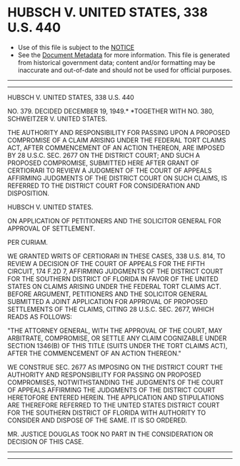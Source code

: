 ---
---

# HUBSCH V. UNITED STATES, 338 U.S. 440

* Use of this file is subject to the [NOTICE](https://github.com/publicdocs/notice/blob/master/NOTICE)
* See the [Document Metadata](../../../) for more information.
  This file is generated from historical government data; content and/or formatting may be inaccurate and out-of-date and should not be used for official purposes.

----------
----------

HUBSCH V. UNITED STATES, 338 U.S. 440

NO. 379.  DECIDED DECEMBER 19, 1949.\* \*TOGETHER WITH NO. 380, SCHWEITZER V. UNITED STATES.

THE AUTHORITY AND RESPONSIBILITY FOR PASSING UPON A PROPOSED COMPROMISE OF A CLAIM ARISING UNDER THE FEDERAL TORT CLAIMS ACT, AFTER COMMENCEMENT OF AN ACTION THEREON, ARE IMPOSED BY 28 U.S.C. SEC. 2677 ON THE DISTRICT COURT; AND SUCH A PROPOSED COMPROMISE, SUBMITTED HERE AFTER GRANT OF CERTIORARI TO REVIEW A JUDGMENT OF THE COURT OF APPEALS AFFIRMING JUDGMENTS OF THE DISTRICT COURT ON SUCH CLAIMS, IS REFERRED TO THE DISTRICT COURT FOR CONSIDERATION AND DISPOSITION.

HUBSCH V. UNITED STATES.

ON APPLICATION OF PETITIONERS AND THE SOLICITOR GENERAL FOR APPROVAL OF SETTLEMENT.

PER CURIAM.

WE GRANTED WRITS OF CERTIORARI IN THESE CASES, 338 U.S. 814, TO REVIEW A DECISION OF THE COURT OF APPEALS FOR THE FIFTH CIRCUIT, 174 F.2D 7, AFFIRMING JUDGMENTS OF THE DISTRICT COURT FOR THE SOUTHERN DISTRICT OF FLORIDA IN FAVOR OF THE UNITED STATES ON CLAIMS ARISING UNDER THE FEDERAL TORT CLAIMS ACT.  BEFORE ARGUMENT, PETITIONERS AND THE SOLICITOR GENERAL SUBMITTED A JOINT APPLICATION FOR APPROVAL OF PROPOSED SETTLEMENTS OF THE CLAIMS, CITING 28 U.S.C. SEC. 2677, WHICH READS AS FOLLOWS:

"THE ATTORNEY GENERAL, WITH THE APPROVAL OF THE COURT, MAY ARBITRATE, COMPROMISE, OR SETTLE ANY CLAIM COGNIZABLE UNDER SECTION 1346(B) OF THIS TITLE (SUITS UNDER THE TORT CLAIMS ACT), AFTER THE COMMENCEMENT OF AN ACTION THEREON."

WE CONSTRUE SEC. 2677 AS IMPOSING ON THE DISTRICT COURT THE AUTHORITY AND RESPONSIBILITY FOR PASSING ON PROPOSED COMPROMISES, NOTWITHSTANDING THE JUDGMENTS OF THE COURT OF APPEALS AFFIRMING THE JUDGMENTS OF THE DISTRICT COURT HERETOFORE ENTERED HEREIN.  THE APPLICATION AND STIPULATIONS ARE THEREFORE REFERRED TO THE UNITED STATES DISTRICT COURT FOR THE SOUTHERN DISTRICT OF FLORIDA WITH AUTHORITY TO CONSIDER AND DISPOSE OF THE SAME.  IT IS SO ORDERED.

MR. JUSTICE DOUGLAS TOOK NO PART IN THE CONSIDERATION OR DECISION OF THIS CASE.


----------
----------

